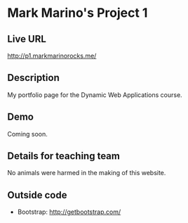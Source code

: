 # Mark Marino's Project 1

## Live URL
<http://p1.markmarinorocks.me/>

## Description
My portfolio page for the Dynamic Web Applications course.

## Demo
Coming soon.

## Details for teaching team
No animals were harmed in the making of this website.

## Outside code
* Bootstrap: http://getbootstrap.com/

